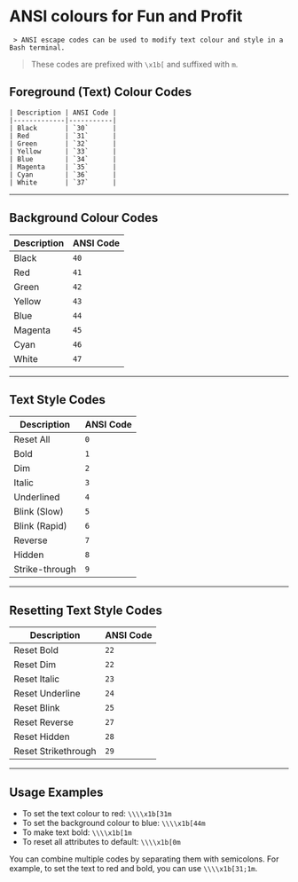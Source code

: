 
# ANSI colours for Fun and Profit

     > ANSI escape codes can be used to modify text colour and style in a Bash terminal.
>
> These codes are prefixed with `\x1b[` and suffixed with `m`.
>

## Foreground (Text) Colour Codes

    | Description | ANSI Code |
    |-------------|-----------|
    | Black       | `30`      |
    | Red         | `31`      |
    | Green       | `32`      |
    | Yellow      | `33`      |
    | Blue        | `34`      |
    | Magenta     | `35`      |
    | Cyan        | `36`      |
    | White       | `37`      |

---

## Background Colour Codes

| Description | ANSI Code |
|-------------|-----------|
| Black       | `40`      |
| Red         | `41`      |
| Green       | `42`      |
| Yellow      | `43`      |
| Blue        | `44`      |
| Magenta     | `45`      |
| Cyan        | `46`      |
| White       | `47`      |

---

## Text Style Codes

| Description     | ANSI Code |
|-----------------|-----------|
| Reset All       | `0`       |
| Bold            | `1`       |
| Dim             | `2`       |
| Italic          | `3`       |
| Underlined      | `4`       |
| Blink (Slow)    | `5`       |
| Blink (Rapid)   | `6`       |
| Reverse         | `7`       |
| Hidden          | `8`       |
| Strike-through  | `9`       |

---

## Resetting Text Style Codes

| Description     | ANSI Code |
|-----------------|-----------|
| Reset Bold      | `22`      |
| Reset Dim       | `22`      |
| Reset Italic    | `23`      |
| Reset Underline | `24`      |
| Reset Blink     | `25`      |
| Reset Reverse   | `27`      |
| Reset Hidden    | `28`      |
| Reset Strikethrough | `29`     |

---

## Usage Examples

- To set the text colour to red: `\\\\x1b[31m`
- To set the background colour to blue: `\\\\x1b[44m`
- To make text bold: `\\\\x1b[1m`
- To reset all attributes to default: `\\\\x1b[0m`

You can combine multiple codes by separating them with semicolons. For example, to set the text to red and bold, you can use `\\\\x1b[31;1m`.

